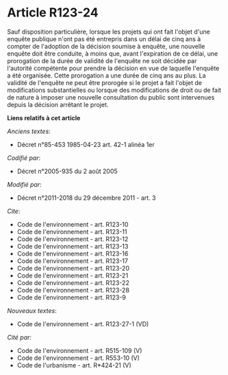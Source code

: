 # Article R123-24

Sauf disposition particulière, lorsque les projets qui ont fait l'objet d'une enquête publique n'ont pas été entrepris dans
un délai de cinq ans à compter de l'adoption de la décision soumise à enquête, une nouvelle enquête doit être conduite, à
moins que, avant l'expiration de ce délai, une prorogation de la durée de validité de l'enquête ne soit décidée par
l'autorité compétente pour prendre la décision en vue de laquelle l'enquête a été organisée. Cette prorogation a une durée de
cinq ans au plus. La validité de l'enquête ne peut être prorogée si le projet a fait l'objet de modifications substantielles
ou lorsque des modifications de droit ou de fait de nature à imposer une nouvelle consultation du public sont intervenues
depuis la décision arrêtant le projet.

**Liens relatifs à cet article**

_Anciens textes_:

  - Décret n°85-453 1985-04-23 art. 42-1 alinéa 1er

_Codifié par_:

  - Décret n°2005-935 du 2 août 2005

_Modifié par_:

  - Décret n°2011-2018 du 29 décembre 2011 - art. 3

_Cite_:

  - Code de l'environnement - art. R123-10
  - Code de l'environnement - art. R123-11
  - Code de l'environnement - art. R123-12
  - Code de l'environnement - art. R123-13
  - Code de l'environnement - art. R123-16
  - Code de l'environnement - art. R123-17
  - Code de l'environnement - art. R123-20
  - Code de l'environnement - art. R123-21
  - Code de l'environnement - art. R123-22
  - Code de l'environnement - art. R123-28
  - Code de l'environnement - art. R123-9

_Nouveaux textes_:

  - Code de l'environnement - art. R123-27-1 (VD)

_Cité par_:

  - Code de l'environnement - art. R515-109 (V)
  - Code de l'environnement - art. R553-10 (V)
  - Code de l'urbanisme - art. R*424-21 (V)
